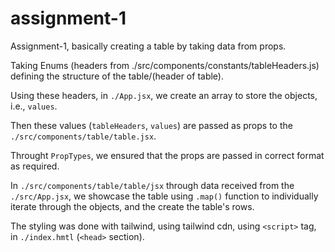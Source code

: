 # assignment-1
Assignment-1, basically creating a table by taking data from props.

Taking Enums (headers from ./src/components/constants/tableHeaders.js) defining the structure of the table/(header of table).

Using these headers, in `./App.jsx`, we create an array to store the objects, i.e., `values`.

Then these values (`tableHeaders`, `values`) are passed as props to the `./src/components/table/table.jsx`.

Throught `PropTypes`, we ensured that the props are passed in correct format as required.

In `./src/components/table/table/jsx` through data received from the `./src/App.jsx`, we showcase the table using `.map()` function to individually iterate through the objects, and the create the table's rows.

The styling was done with tailwind, using tailwind cdn, using `<script>` tag, in `./index.hmtl` (`<head>` section).